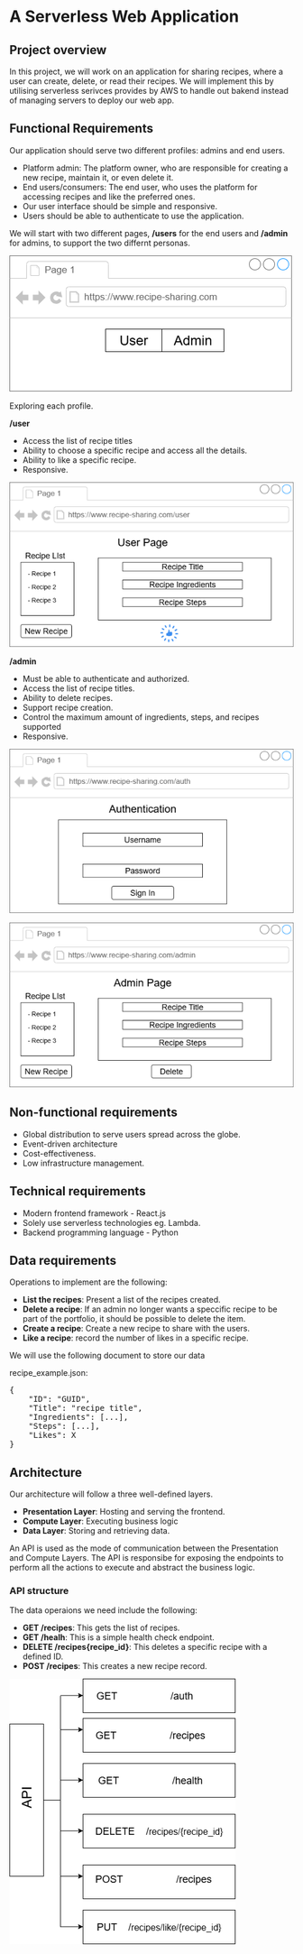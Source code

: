 # A Serverless Web Application

## Project overview
In this project, we will work on an application for sharing recipes, where a user can create, delete, or
read their recipes. We will implement this by utilising serverless serivces provides by AWS to handle out bakend instead of managing servers to deploy our web app.

## Functional Requirements
Our application should serve two different profiles: admins and end users.
 - Platform admin: The platform owner, who are responsible for creating a new recipe, maintain it, or even delete it.
 - End users/consumers: The end user, who uses the platform for accessing recipes and like the preferred ones.
 - Our user interface should be simple and responsive.
 - Users should be able to authenticate to use the application.

 We will start with two different pages, **/users** for the end users and **/admin** for admins, to support the two differnt personas.
 
  ![Initial Page](images/initial.png)

  Exploring each profile.

  **/user**
  
  - Access the list of recipe titles
  - Ability to choose a specific recipe and access all the details.
  - Ability to like a specific recipe.
  - Responsive.
  
  ![User](images/user%20setup.drawio.png)

  **/admin**

- Must be able to authenticate and authorized.
- Access the list of recipe titles.
- Ability to delete recipes.
- Support recipe creation.
- Control the maximum amount of ingredients, steps, and recipes supported
- Responsive.

![Admin](images/admin-authentication.drawio.png)


![Admin](images/admin%20setup.drawio.png)

## Non-functional requirements

- Global distribution to serve users spread across the globe.
- Event-driven architecture
- Cost-effectiveness.
- Low infrastructure management.

## Technical requirements

- Modern frontend framework - React.js
- Solely use serverless technologies eg. Lambda.
- Backend programming language - Python

## Data requirements

Operations to implement are the following:

- **List the recipes**: Present a list of the recipes created.
- **Delete a recipe**: If an admin no longer wants a speccific recipe to be part of the portfolio, it should be possible to delete the item.
- **Create a recipe**: Create a new recipe to share with the users.
- **Like a recipe**: record the number of likes in a specific recipe.

We will use the following document to store our data

recipe_example.json:
<pre>
{
    "ID": "GUID",
    "Title": "recipe title",
    "Ingredients": [...],
    "Steps": [...],
    "Likes": X
}
</pre>

## Architecture

Our architecture will follow a three well-defined layers.

- **Presentation Layer**: Hosting and serving the frontend.
- **Compute Layer**: Executing business logic
- **Data Layer**: Storing and retrieving data.

An API is used as the mode of communication between the Presentation and Compute Layers. The API is responsibe for exposing the endpoints to perform all the actions to execute and abstract the business logic. 

### API structure
The data operaions we need include the following:
- **GET /recipes**: This gets the list of recipes.
- **GET /healh**: This is a simple health check endpoint.
- **DELETE /recipes{recipe_id}**: This deletes a specific recipe with a defined ID.
- **POST /recipes**: This creates a new recipe record.

![API](images/api.drawio.png)